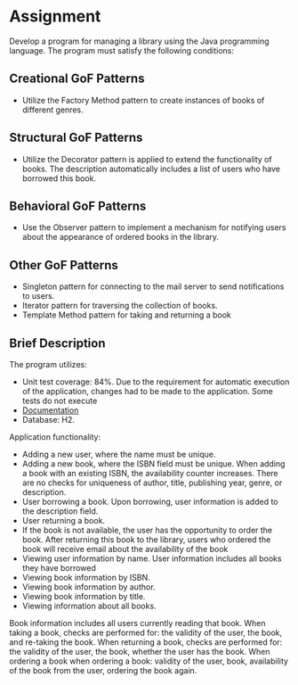 # Assignment

Develop a program for managing a library using the Java programming language. The program must satisfy the following conditions:

## Creational GoF Patterns
- Utilize the Factory Method pattern to create instances of books of different genres.

## Structural GoF Patterns
- Utilize the Decorator pattern is applied to extend the functionality of books. The description automatically includes a list of users who have borrowed this book.

## Behavioral GoF Patterns
- Use the Observer pattern to implement a mechanism for notifying users about the appearance of ordered books in the library.

## Other GoF Patterns
- Singleton pattern for connecting to the mail server to send notifications to users.
- Iterator pattern for traversing the collection of books.
- Template Method pattern for taking and returning a book

## Brief Description

The program utilizes:

- Unit test coverage: 84%. Due to the requirement for automatic execution of the application, changes had to be made to the application. Some tests do not execute
- [Documentation](http://localhost:8080/swagger-ui/index.html#/)
- Database: H2.

Application functionality:

- Adding a new user, where the name must be unique.
- Adding a new book, where the ISBN field must be unique. When adding a book with an existing ISBN, the availability counter increases. There are no checks for uniqueness of author, title, publishing year, genre, or description.
- User borrowing a book. Upon borrowing, user information is added to the description field.
- User returning a book.
- If the book is not available, the user has the opportunity to order the book. After returning this book to the library, users who ordered the book will receive email about the availability of the book
- Viewing user information by name. User information includes all books they have borrowed
- Viewing book information by ISBN.
- Viewing book information by author.
- Viewing book information by title.
- Viewing information about all books.

Book information includes all users currently reading that book.
When taking a book, checks are performed for: the validity of the user, the book, and re-taking the book.
When returning a book, checks are performed for: the validity of the user, the book, whether the user has the book.
When ordering a book when ordering a book: validity of the user, book, availability of the book from the user, ordering the book again.